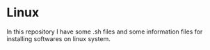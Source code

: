 # Linux
In this repository I have some .sh files and some information files for installing softwares on linux system.
